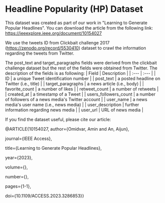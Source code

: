 # Headline Popularity (HP) Dataset
This dataset was created as part of our work in "Learning to Generate Popular Headlines". You can download the article from the following link:
https://ieeexplore.ieee.org/document/10154027

We use the tweets ID from Clickbait challenge 2017 (https://zenodo.org/record/5530410) dataset to crawl the information regarding the tweets from Twitter. 

The post_text and target_paragraphs fields were derived from the clickbait challenge dataset but the rest of the fields were obtained from Twitter. 
The description of the fields is as following:
| Field | Description |
| :---         | :---      |
| ID | a unique Tweet identification number     |
| post_text | a posted headline on Twitter (i.e., title)     | 
| target_paragraphs   |  a news article (i.e., body)     |
| favorite_count     | a number of likes       | 
| retweet_count     | a number of retweets       | 
| created_at     | a timestamp of a Tweet       | 
| users_followers_count     | a number of followers of a news media's Twitter account      | 
| user_name     | a news media's user name (i.e., news media)      | 
| user_description     | further information regarding news media       | 
| user_url     | URL of news media      | 



If you find the dataset useful, please cite our article:

@ARTICLE{10154027,
author={Omidvar, Amin and An, Aijun},
  
  journal={IEEE Access}, 
  
  title={Learning to Generate Popular Headlines}, 
  
  year={2023},
  
  volume={},
  
  number={},
  
  pages={1-1},
  
  doi={10.1109/ACCESS.2023.3286853}}


